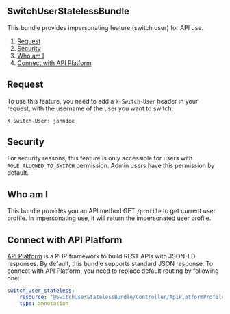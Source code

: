SwitchUserStatelessBundle
-------------------------

This bundle provides impersonating feature (switch user) for API use.

1. [Request](#request)
2. [Security](#security)
3. [Who am I](#who-am-i)
4. [Connect with API Platform](#connect-with-api-platform)

## Request

To use this feature, you need to add a `X-Switch-User` header in your request, with the username of the user you want
to switch:

```
X-Switch-User: johndoe
```

## Security

For security reasons, this feature is only accessible for users with `ROLE_ALLOWED_TO_SWITCH` permission. Admin users
have this permission by default.

## Who am I

This bundle provides you an API method GET `/profile` to get current user profile. In impersonating use, it will return
the impersonated user profile.

## Connect with API Platform

[API Platform](https://api-platform.com/) is a PHP framework to build REST APIs with JSON-LD responses. By default,
this bundle supports standard JSON response. To connect with API Platform, you need to replace default routing by
following one:

```yml
switch_user_stateless:
    resource: "@SwitchUserStatelessBundle/Controller/ApiPlatformProfileController"
    type: annotation
```

